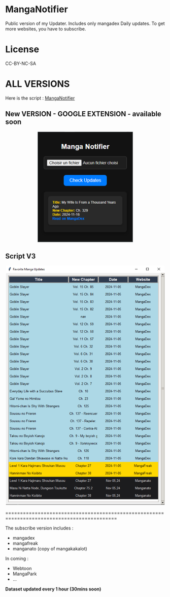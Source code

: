 # MangaNotifier
Public version of my Updater. Includes only mangadex Daily updates.  To get more websites, you have to subscribe.

# License
CC-BY-NC-SA

# ALL VERSIONS

Here is the script : [MangaNotifier](https://github.com/Ellimaaac/MangaNotifier/blob/main/MangaNotifier.py)

## New VERSION - GOOGLE EXTENSION - available soon
<p align="center"><img src="MNGE1.png" width="300" /> </p> 

## Script V3
<p align="center"><img src="GIMU3.png" width="500" /> </p> 

============================================================================================

The subscribe version includes : 
- mangadex
- mangafreak
- manganato (copy of mangakakalot)

In coming : 
- Webtoon
- MangaPark
- ...

**Dataset updated every 1 hour (30mins soon)**
